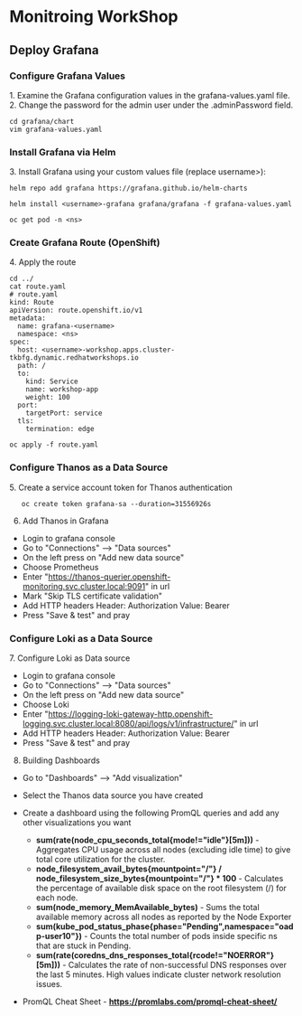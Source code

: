 <h1>Monitroing WorkShop</h1>

<h2>Deploy Grafana</h2>

<h3>Configure Grafana Values</h3>
1. Examine the Grafana configuration values in the grafana-values.yaml file.
2. Change the password for the admin user under the .adminPassword field.

```
cd grafana/chart
vim grafana-values.yaml
```

<h3>Install Grafana via Helm</h3>
3. Install Grafana using your custom values file (replace username>):

```
helm repo add grafana https://grafana.github.io/helm-charts

helm install <username>-grafana grafana/grafana -f grafana-values.yaml

oc get pod -n <ns>
```

<h3>Create Grafana Route (OpenShift)</h3>
4. Apply the route

```
cd ../
cat route.yaml
# route.yaml
kind: Route
apiVersion: route.openshift.io/v1
metadata:
  name: grafana-<username>
  namespace: <ns>
spec:
  host: <username>-workshop.apps.cluster-tkbfg.dynamic.redhatworkshops.io
  path: /
  to:
    kind: Service
    name: workshop-app
    weight: 100
  port:
    targetPort: service
  tls:
    termination: edge

oc apply -f route.yaml
```

<h3>Configure Thanos as a Data Source</h3>
5. Create a service account token for Thanos authentication

```
   oc create token grafana-sa --duration=31556926s
```

6. Add Thanos in Grafana
 - Login to grafana console
 - Go to "Connections" --> "Data sources"
 - On the left press on "Add new data source"
 - Choose Prometheus
 - Enter "https://thanos-querier.openshift-monitoring.svc.cluster.local:9091" in url
 - Mark "Skip TLS certificate validation"
 - Add HTTP headers
   Header: Authorization Value: Bearer <token>
 - Press "Save & test" and pray


<h3>Configure Loki as a Data Source</h3>
7. Configure Loki as Data source

 - Login to grafana console
 - Go to "Connections" --> "Data sources"
 - On the left press on "Add new data source"
 - Choose Loki
 - Enter "https://logging-loki-gateway-http.openshift-logging.svc.cluster.local:8080/api/logs/v1/infrastructure/" in url
 - Add HTTP headers
   Header: Authorization Value: Bearer <token>
 - Press "Save & test" and pray


8. Building Dashboards

  - Go to "Dashboards" --> "Add visualization"
  - Select the Thanos data source you have created
  - Create a dashboard using the following PromQL queries and add any other visualizations you want
    
      - **sum(rate(node_cpu_seconds_total{mode!="idle"}[5m]))** - Aggregates CPU usage across all nodes (excluding idle time) to give total core utilization for the cluster.
      - **node_filesystem_avail_bytes{mountpoint="/"} / node_filesystem_size_bytes{mountpoint="/"} * 100** - Calculates the percentage of available disk space on the root           filesystem (/) for each node.
      - **sum(node_memory_MemAvailable_bytes)** - Sums the total available memory across all nodes as reported by the Node Exporter
      - **sum(kube_pod_status_phase{phase="Pending",namespace="oadp-user10"})** - Counts the total number of pods inside specific ns that are stuck in Pending.
      - **sum(rate(coredns_dns_responses_total{rcode!="NOERROR"}[5m]))** - Calculates the rate of non-successful DNS responses over the last 5 minutes. High values indicate         cluster network resolution issues.
        
  - PromQL Cheat Sheet - **https://promlabs.com/promql-cheat-sheet/**
